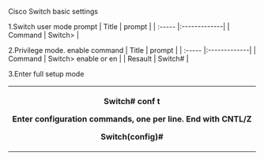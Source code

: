 Cisco Switch basic settings<br>

1.Switch user mode prompt
|  Title  | prompt       |
| :-----  |:-------------|
| Command | Switch>      |
  
2.Privilege mode. enable command
|  Title  | prompt       |
| :-----  |:-------------|
| Command | Switch> enable or en |
| Resault | Switch#      |

3.Enter full setup mode 
<table stlye>
  <tr>
    <th>
      <P>Switch# conf t</p>
      <p>Enter configuration commands, one per line. End with CNTL/Z</P>
      <p>Switch(config)#</p>
    </th>
  </tr>
</table>



